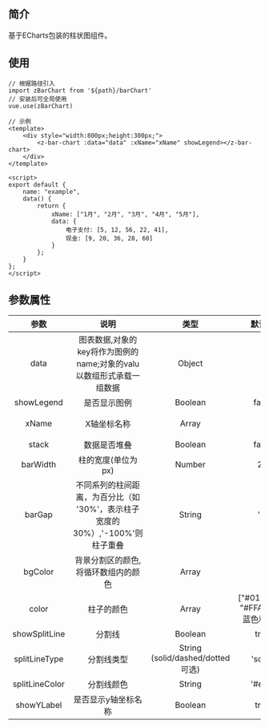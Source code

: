## 简介
基于ECharts包装的柱状图组件。

## 使用
~~~
// 根据路径引入
import zBarChart from '${path}/barChart'
// 安装后可全局使用
vue.use(zBarChart)

// 示例
<template>
    <div style="width:800px;height:300px;">
        <z-bar-chart :data="data" :xName="xName" showLegend></z-bar-chart>
    </div>
</template>

<script>
export default {
    name: "example",
    data() {
        return {
            xName: ["1月", "2月", "3月", "4月", "5月"],
            data: {
                电子支付: [5, 12, 56, 22, 41],
                现金: [9, 20, 36, 28, 60]
            }
        };
    }
};
</script>
~~~

## 参数属性
|参数|说明|类型|默认值|示例|
|:---:|:---:|:---:|:---:|:---:|
|data|图表数据,对象的key将作为图例的name;对象的valu以数组形式承载一组数据|Object|-|{'电子支付':[56, 85, 96, 26], '现金支付': [36, 56, 66, 12]}|
|showLegend|是否显示图例|Boolean|false|-|
|xName|X轴坐标名称|Array|-|['1月', '2月', '3月', '4月']|
|stack|数据是否堆叠|Boolean|false|-|
|barWidth|柱的宽度(单位为px)|Number|22|-|
|barGap|不同系列的柱间距离，为百分比（如 '30%'，表示柱子宽度的 30%）,'-100%'则柱子重叠|String|'0'|'50%'|
|bgColor|背景分割区的颜色,将循环数组内的颜色|Array| [] | ['#FAFAFC'] |
|color|柱子的颜色|Array|["#01ACE6", "#FFA924"]蓝色和橘色|-|
|showSplitLine|分割线|Boolean|true|-|
|splitLineType|分割线类型|String (solid/dashed/dotted可选)|'solid'|-|
|splitLineColor|分割线颜色|String|'#eee'|-|
|showYLabel|是否显示y轴坐标名称|Boolean|true|-|



